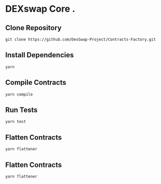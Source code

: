 # DEXswap Core . 

## Clone Repository

`git clone https://github.com/DexSwap-Project/Contracts-Factory.git`

## Install Dependencies

`yarn`

## Compile Contracts

`yarn compile`

## Run Tests

`yarn test`

## Flatten Contracts

`yarn flattener`

## Flatten Contracts

`yarn flattener`
